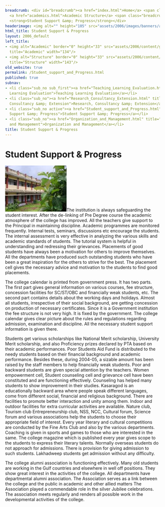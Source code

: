 ```yaml
---
breadcrumb: <div id="breadcrumb"><a href="index.html">Home</a> <span class="breadcrumb_spacer">&gt;</span>
  <a href="academics.html">Academic Structure</a> <span class="breadcrumb_spacer">&gt;</span>
  <strong>Student Support &amp; Progress</strong></div>
headerimage: <img alt="" height="105" src="assets/2006/images/banners/academic.jpg" width="472"/>
html_title: Student Support & Progress
layout: 2006_default
left_title:
- <img alt="Academic" border="0" height="33" src="assets/2006/content/gt/eb2c1bd8e4d797efb6af8ab080877941.png"
  title="Academic" width="134"/>
- <img alt="Structure" border="0" height="33" src="assets/2006/content/gt/3f6044ed9f3baad0442583542f0b9223.png"
  title="Structure" width="143"/>
old_website: true
permalink: /Student_support_and_Progress.html
published: true
subnav:
- <li class="sub_no sub_first"><a href="Teaching_Learning_Evaluation.html" title="Teaching
  Learning Evaluation">Teaching Learning Evaluation</a></li>
- <li class="sub_no"><a href="Research_Consultancy_Extension.html" title="Research,
  Consultancy &amp; Extension">Research, Consultancy &amp; Extension</a></li>
- <li class="sub_no active"><a href="Student_support_and_Progress.html" title="Student
  Support &amp; Progress">Student Support &amp; Progress</a></li>
- <li class="sub_no"><a href="Organization_and_Management.html" title="Organization
  and Management">Organization and Management</a></li>
title: Student Support & Progress
---
```


# Student Support & Progress

![](assets/2006/picture/upload/image/academics/studsupport.jpg)The institution is always
safeguarding the student interest. After the de-linking of Pre Degree course
the academic atmosphere of the college has improved. All the teachers give
support to the Principal in maintaining discipline. Academic programmes are
monitored frequently. Internal tests, seminars, discussions etc encourage the
students. The internal assessment is very effective in analyzing the various
skills and academic standards of students. The tutorial system is helpful in
understanding and redressing their grievances. Placements of good students
have always been a motivation for others to improve themselves. All the
departments have produced such outstanding students who have been a great
inspiration for the others to strive for the best. The placement cell gives
the necessary advice and motivation to the students to find good placements.

The college calendar is printed from government press. It has two parts. The
first part gives general information on various courses, fee structure,
concession facilities for SC/ST/OBC and financially weak students, etc. The
second part contains details about the working days and holidays. Almost all
students, irrespective of their social background, are getting concession on
production of necessary certificates. Since it is a Government institution the
fee structure is not very high. It is fixed by the government. The college
calendar gives clear picture about the rules and regulations regarding
admission, examination and discipline. All the necessary student support
information is given there.

Students get various scholarships like National Merit scholarship, University
Merit scholarship, and also Proficiency prizes declared by PTA based on their
academic performances. Poor Students Aid Fund is distributed to the needy
students based on their financial background and academic performance. Besides
these, during 2004-05, a sizable amount has been raised by the staff members
to help financially weak students. Poor and backward students are given
special attention by the teachers. Women empowerment cell, Student counseling
cell and grievance cell have been constituted and are functioning effectively.
Counseling has helped many students to show improvement in their studies.
Kasaragod is an educationally backward area where people speak different
languages, come from different social, financial and religious background.
There are facilities to promote better interaction and unity among them.
Indoor and outdoor facilities for extra curricular activities are available.
Nature club, Tourism club Entrepreneurship club, NSS, NCC, Cultural forum,
Science forum and various associations help the students to choose their
appropriate field of interest. Every year literary and cultural competitions
are conducted by the Fine Arts Club and also by the various departments.
Coaching is given in sports and games to those who are interested in the same.
The college magazine which is published every year gives scope to the students
to express their literary talents. Normally overseas students do not approach
for admissions. There is provision for giving admission to such students.
Lakhadweep students get admission without any difficulty.

The college alumni association is functioning effectively. Many old students
are working in the Gulf countries and elsewhere in well off positions. They
show great interest in the activities of the college. All departments have
departmental alumni association. The Association serves as a link between the
college and the public in academic and other allied matters The Association
played a commendable role in the silver Jubilee celebrations. The association
meets regularly and renders all possible work in the developmental activities
of the college.